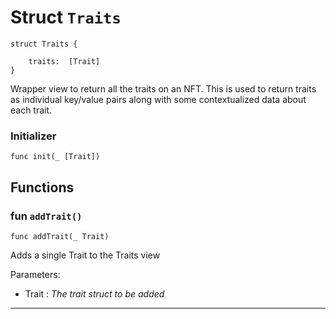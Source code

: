 # Struct `Traits`

```cadence
struct Traits {

    traits:  [Trait]
}
```

Wrapper view to return all the traits on an NFT.
This is used to return traits as individual key/value pairs along with
some contextualized data about each trait.

### Initializer

```cadence
func init(_ [Trait])
```


## Functions

### fun `addTrait()`

```cadence
func addTrait(_ Trait)
```
Adds a single Trait to the Traits view

Parameters:
  - Trait : _The trait struct to be added_

---
